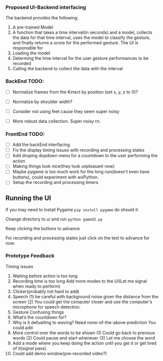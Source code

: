 ### Proposed UI-Backend interfacing 
The backend provides the following.
1. A pre-trained Model
2. A function that takes a time interval(in seconds) and a model,  collects the data for that time interval, uses the model to classify the gesture, and finally returns a score for the performed gesture. 
The UI is responsible for 
1. Loading the model 
2. Determing the time interval for the user gesture performances to be recorded
3. Calling the backend to collect the data with the interval

### BackEnd TODO: 
- [ ] Normalize frames from the Kinect by position (set x, y, z to 0)? 
- [ ] Normalize by shoulder width? 
- [ ] Consider not using feet cause they seem super noisy
- [ ] More robust data collection. Super noisy rn. 



### FrontEnd TODO:
- [ ] Add the backEnd interfacing 
- [ ] Fix the display timing issues with recording and processing states
- [ ] Add droping dopdown menu for a countdown to the user performing the action
- [ ] Making things look nice(they look unpleasant now) 
- [ ] Maybe pygame is too much work for the long run(doesn't even have buttons), could experiment with wxPython.
- [ ] Setup the recording and processing timers 

## Running the UI
If you may need to install Pygame
`pip install pygame` do should it 

Change directory to *ui* and run `python gameUI.py`

Keep clicking the buttons to advance 

For recording and processing states just click on the text to advance for now.

### Prototype Feedback

Timing issues 
1. Waiting before action is too long 
2. Recording time is too long
Add more modes to the UI(Let me signal when ready to perform)
1. Clicker(probably not hard to add)
2. Speech (1) be careful with background noise given the distance from the screen (2) You could get the computer closer and use the computer's microphone for speech detection.
3. Gesture 
Confusing things
1. What’s the countdown for?
2. Why is it defualting to waving? Need none-of-the-above prediction
You could add 
1. More control over the words to be shown (1) Could go back to previous words (2) Could pause and start whenever (3) Let me choose the word
3. Add a mode where you keep doing the action until you get it or get tired of it(signal pass).
4. Could add demo window(pre-recorded video?)




